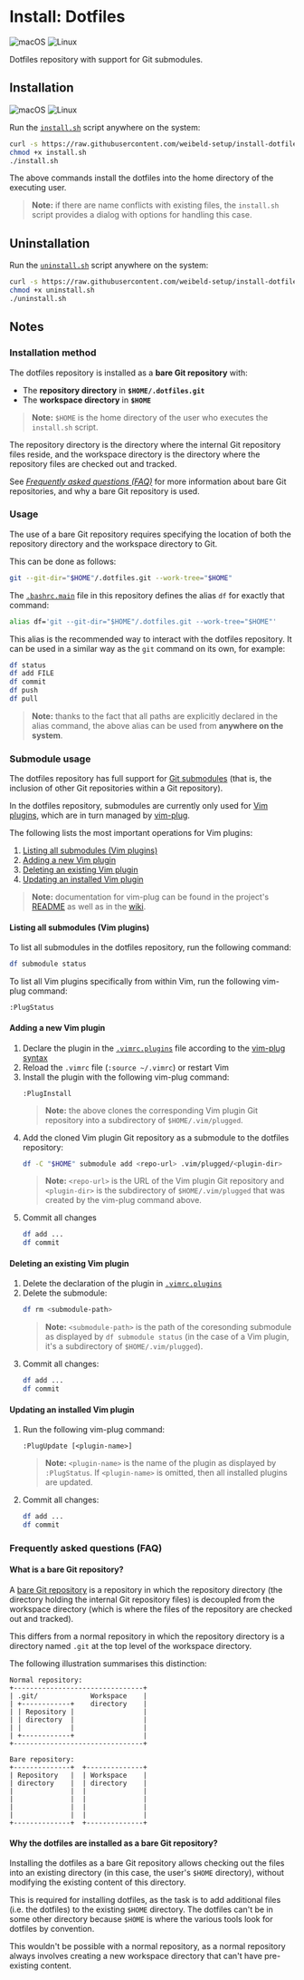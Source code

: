 # Install: Dotfiles

![macOS](https://raw.githubusercontent.com/weibeld-setup/.github/main/badge/macos.svg)
![Linux](https://raw.githubusercontent.com/weibeld-setup/.github/main/badge/linux.svg)

Dotfiles repository with support for Git submodules.

## Installation

![macOS](https://raw.githubusercontent.com/weibeld-setup/.github/main/badge/macos.svg)
![Linux](https://raw.githubusercontent.com/weibeld-setup/.github/main/badge/linux.svg)

Run the [`install.sh`](.dotfiles.info/install.sh) script anywhere on the system:

```bash
curl -s https://raw.githubusercontent.com/weibeld-setup/install-dotfiles/master/.dotfiles.info/install.sh >install.sh
chmod +x install.sh
./install.sh
```

The above commands install the dotfiles into the home directory of the executing user.

> **Note:** if there are name conflicts with existing files, the `install.sh` script provides a dialog with options for handling this case.

## Uninstallation

Run the [`uninstall.sh`](.dotfiles.info/uninstall.sh) script anywhere on the system:

```bash
curl -s https://raw.githubusercontent.com/weibeld-setup/install-dotfiles/master/.dotfiles.info/uninstall.sh >install.sh
chmod +x uninstall.sh
./uninstall.sh
```

## Notes

### Installation method

The dotfiles repository is installed as a **bare Git repository** with:

- The **repository directory** in **`$HOME/.dotfiles.git`**
- The **workspace directory** in **`$HOME`**

> **Note:** `$HOME` is the home directory of the user who executes the `install.sh` script.

The repository directory is the directory where the internal Git repository files reside, and the workspace directory is the directory where the repository files are checked out and tracked.

See [_Frequently asked questions (FAQ)_](#frequently-asked-questions-faq) for more information about bare Git repositories, and why a bare Git repository is used.

### Usage

The use of a bare Git repository requires specifying the location of both the repository directory and the workspace directory to Git.

This can be done as follows:

```bash
git --git-dir="$HOME"/.dotfiles.git --work-tree="$HOME"
```

The [`.bashrc.main`](../.bashrc.main) file in this repository defines the alias `df` for exactly that command:

```bash
alias df='git --git-dir="$HOME"/.dotfiles.git --work-tree="$HOME"'
```

This alias is the recommended way to interact with the dotfiles repository. It can be used in a similar way as the `git` command on its own, for example:

```bash
df status
df add FILE
df commit
df push
df pull
```

> **Note:** thanks to the fact that all paths are explicitly declared in the alias command, the above alias can be used from **anywhere on the system**.

### Submodule usage

The dotfiles repository has full support for [Git submodules](https://git-scm.com/book/en/v2/Git-Tools-Submodules) (that is, the inclusion of other Git repositories within a Git repository).

In the dotfiles repository, submodules are currently only used for [Vim plugins](https://www.vim.org/scripts/), which are in turn managed by [vim-plug](https://github.com/junegunn/vim-plug).

The following lists the most important operations for Vim plugins:

1. [Listing all submodules (Vim plugins)](#listing-all-submodules-vim-plugins)
1. [Adding a new Vim plugin](#adding-a-new-vim-plugin)
1. [Deleting an existing Vim plugin](#deleting-an-existing-vim-plugin)
1. [Updating an installed Vim plugin](#updating-an-installed-vim-plugin)

> **Note:** documentation for vim-plug can be found in the project's [README](https://github.com/junegunn/vim-plug) as well as in the [wiki](https://github.com/junegunn/vim-plug/wiki).

#### Listing all submodules (Vim plugins)

To list all submodules in the dotfiles repository, run the following command:

```bash
df submodule status
```

To list all Vim plugins specifically from within Vim, run the following vim-plug command:

```vim
:PlugStatus
```

#### Adding a new Vim plugin

1. Declare the plugin in the [`.vimrc.plugins`](.vimrc.plugins) file according to the [vim-plug syntax](https://github.com/junegunn/vim-plug/wiki/tutorial#installing-plugins)
1. Reload the `.vimrc` file (`:source ~/.vimrc`) or restart Vim
1. Install the plugin with the following vim-plug command:
   ```vim
   :PlugInstall
   ```
   > **Note:** the above clones the corresponding Vim plugin Git repository into a subdirectory of `$HOME/.vim/plugged`.
1. Add the cloned Vim plugin Git repository as a submodule to the dotfiles repository:
   ```bash
   df -C "$HOME" submodule add <repo-url> .vim/plugged/<plugin-dir>
   ```
   > **Note:** `<repo-url>` is the URL of the Vim plugin Git repository and `<plugin-dir>` is the subdirectory of `$HOME/.vim/plugged` that was created by the vim-plug command above.
1. Commit all changes
   ```bash
   df add ...
   df commit
   ```

#### Deleting an existing Vim plugin

1. Delete the declaration of the plugin in [`.vimrc.plugins`](.vimrc.plugins)
1. Delete the submodule:
   ```bash
   df rm <submodule-path>
   ```
   > **Note:** `<submodule-path>` is the path of the coresonding submodule as displayed by `df submodule status` (in the case of a Vim plugin, it's a subdirectory of `$HOME/.vim/plugged`).
1. Commit all changes:
   ```bash
   df add ...
   df commit
   ```

#### Updating an installed Vim plugin 

1. Run the following vim-plug command:
   ```vim
   :PlugUpdate [<plugin-name>]
   ```
   > **Note:** `<plugin-name>` is the name of the plugin as displayed by `:PlugStatus`. If `<plugin-name>` is omitted, then all installed plugins are updated.
1. Commit all changes:
   ```bash
   df add ...
   df commit
   ```

### Frequently asked questions (FAQ)

#### What is a bare Git repository?

A [bare Git repository](https://git-scm.com/book/en/v2/Git-on-the-Server-Getting-Git-on-a-Server) is a repository in which the repository directory (the directory holding the internal Git repository files) is decoupled from the workspace directory (which is where the files of the repository are checked out and tracked).

This differs from a normal repository in which the repository directory is a directory named `.git` at the top level of the workspace directory.

The following illustration summarises this distinction:

```
Normal repository:
+--------------------------------+
| .git/             Workspace    |
| +------------+    directory    |
| | Repository |                 |
| | directory  |                 |
| |            |                 |
| +------------+                 |
+--------------------------------+

Bare repository:
+--------------+  +--------------+  
| Repository   |  | Workspace    |  
| directory    |  | directory    |  
|              |  |              |  
|              |  |              |
|              |  |              |  
|              |  |              |  
+--------------+  +--------------+  
```

#### Why the dotfiles are installed as a bare Git repository?

Installing the dotfiles as a bare Git repository allows checking out the files into an existing directory (in this case, the user's `$HOME` directory), without modifying the existing content of this directory.

This is required for installing dotfiles, as the task is to add additional files (i.e. the dotfiles) to the existing `$HOME` directory. The dotfiles can't be in some other directory because `$HOME` is where the various tools look for dotfiles by convention.

This wouldn't be possible with a normal repository, as a normal repository always involves creating a new workspace directory that can't have pre-existing content.
